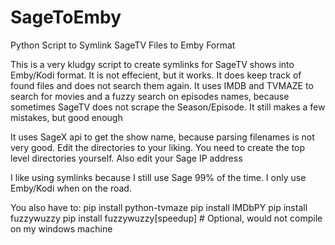 # SageToEmby
Python Script to Symlink SageTV Files to Emby Format

This is a very kludgy script to create symlinks for SageTV shows into Emby/Kodi format. It is not effecient, but it works. It does keep track of found files and does not search them again. It uses IMDB and TVMAZE to search for movies and a fuzzy search on episodes names, because sometimes SageTV does not scrape the Season/Episode. It still makes a few mistakes, but good enough

It uses SageX api to get the show name, because parsing filenames is not very good.
Edit the directories to your liking. You need to create the top level directories yourself. Also edit your Sage IP address

I like using symlinks because I still use Sage 99% of the time. I only use Emby/Kodi when on the road.

You also have to:
pip install python-tvmaze
pip install IMDbPY
pip install fuzzywuzzy
pip install fuzzywuzzy[speedup] # Optional, would not compile on my windows machine
